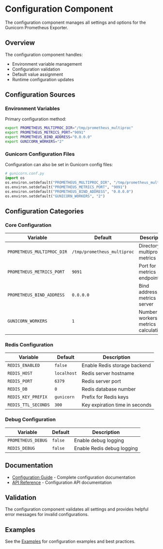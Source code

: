 # Configuration Component

The configuration component manages all settings and options for the Gunicorn Prometheus Exporter.

## Overview

The configuration component handles:

- Environment variable management
- Configuration validation
- Default value assignment
- Runtime configuration updates

## Configuration Sources

### Environment Variables

Primary configuration method:

```bash
export PROMETHEUS_MULTIPROC_DIR="/tmp/prometheus_multiproc"
export PROMETHEUS_METRICS_PORT="9091"
export PROMETHEUS_BIND_ADDRESS="0.0.0.0"
export GUNICORN_WORKERS="2"
```

### Gunicorn Configuration Files

Configuration can also be set in Gunicorn config files:

```python
# gunicorn.conf.py
import os
os.environ.setdefault("PROMETHEUS_MULTIPROC_DIR", "/tmp/prometheus_multiproc")
os.environ.setdefault("PROMETHEUS_METRICS_PORT", "9091")
os.environ.setdefault("PROMETHEUS_BIND_ADDRESS", "0.0.0.0")
os.environ.setdefault("GUNICORN_WORKERS", "2")
```

## Configuration Categories

### Core Configuration

| Variable                   | Default                     | Description                               |
| -------------------------- | --------------------------- | ----------------------------------------- |
| `PROMETHEUS_MULTIPROC_DIR` | `/tmp/prometheus_multiproc` | Directory for multiprocess metrics        |
| `PROMETHEUS_METRICS_PORT`  | `9091`                      | Port for metrics endpoint                 |
| `PROMETHEUS_BIND_ADDRESS`  | `0.0.0.0`                   | Bind address for metrics server           |
| `GUNICORN_WORKERS`         | `1`                         | Number of workers for metrics calculation |

### Redis Configuration

| Variable | Default | Description |
|----------|---------|-------------|
| `REDIS_ENABLED` | `false` | Enable Redis storage backend |
| `REDIS_HOST` | `localhost` | Redis server hostname |
| `REDIS_PORT` | `6379` | Redis server port |
| `REDIS_DB` | `0` | Redis database number |
| `REDIS_KEY_PREFIX` | `gunicorn` | Prefix for Redis keys |
| `REDIS_TTL_SECONDS` | `300` | Key expiration time in seconds |

### Debug Configuration

| Variable | Default | Description |
|----------|---------|-------------|
| `PROMETHEUS_DEBUG` | `false` | Enable debug logging |
| `REDIS_DEBUG` | `false` | Enable Redis debug logging |

## Documentation

- [Configuration Guide](configuration.md) - Complete configuration documentation
- [API Reference](api-reference.md) - Configuration API documentation

## Validation

The configuration component validates all settings and provides helpful error messages for invalid configurations.

## Examples

See the [Examples](../examples/) for configuration examples and best practices.
